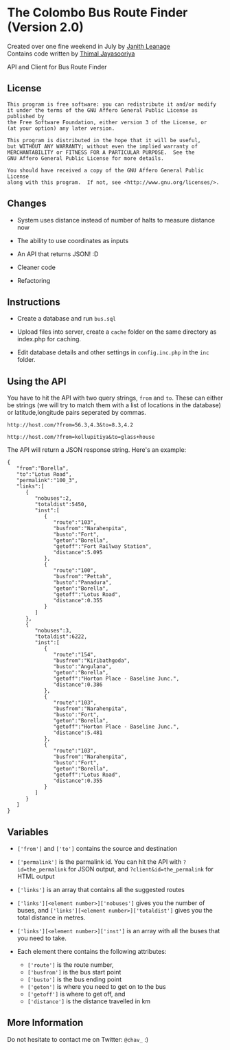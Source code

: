 The Colombo Bus Route Finder (Version 2.0)
==========================================

Created over one fine weekend in July by [Janith Leanage](http://janithl.blogspot.com)  
Contains code written by [Thimal Jayasooriya](https://github.com/thimal)

API and Client for Bus Route Finder

License
-------

	This program is free software: you can redistribute it and/or modify
	it under the terms of the GNU Affero General Public License as published by
	the Free Software Foundation, either version 3 of the License, or
	(at your option) any later version.

	This program is distributed in the hope that it will be useful,
	but WITHOUT ANY WARRANTY; without even the implied warranty of
	MERCHANTABILITY or FITNESS FOR A PARTICULAR PURPOSE.  See the
	GNU Affero General Public License for more details.

	You should have received a copy of the GNU Affero General Public License
	along with this program.  If not, see <http://www.gnu.org/licenses/>.


Changes
-------

* System uses distance instead of number of halts to measure distance now

* The ability to use coordinates as inputs

* An API that returns JSON! :D

* Cleaner code

* Refactoring
	
Instructions
------------

* Create a database and run `bus.sql`

* Upload files into server, create a `cache` folder on the same directory as 
index.php for caching.

* Edit database details and other settings in `config.inc.php` in the `inc`
folder.


Using the API
-------------

You have to hit the API with two query strings, `from` and `to`. These can either
be strings (we will try to match them with a list of locations in the database)
or latitude,longitude pairs seperated by commas.

	http://host.com/?from=56.3,4.3&to=8.3,4.2
	
	http://host.com/?from=kollupitiya&to=glass+house
	
The API will return a JSON response string. Here's an example:

	{
	   "from":"Borella",
	   "to":"Lotus Road",
	   "permalink":"100_3",
	   "links":[
		  {
		     "nobuses":2,
		     "totaldist":5450,
		     "inst":[
		        {
		           "route":"103",
		           "busfrom":"Narahenpita",
		           "busto":"Fort",
		           "geton":"Borella",
		           "getoff":"Fort Railway Station",
		           "distance":5.095
		        },
		        {
		           "route":"100",
		           "busfrom":"Pettah",
		           "busto":"Panadura",
		           "geton":"Borella",
		           "getoff":"Lotus Road",
		           "distance":0.355
		        }
		     ]
		  },
		  {
		     "nobuses":3,
		     "totaldist":6222,
		     "inst":[
		        {
		           "route":"154",
		           "busfrom":"Kiribathgoda",
		           "busto":"Angulana",
		           "geton":"Borella",
		           "getoff":"Horton Place - Baseline Junc.",
		           "distance":0.386
		        },
		        {
		           "route":"103",
		           "busfrom":"Narahenpita",
		           "busto":"Fort",
		           "geton":"Borella",
		           "getoff":"Horton Place - Baseline Junc.",
		           "distance":5.481
		        },
		        {
		           "route":"103",
		           "busfrom":"Narahenpita",
		           "busto":"Fort",
		           "geton":"Borella",
		           "getoff":"Lotus Road",
		           "distance":0.355
		        }
		     ]
		  }
	   ]
	}

Variables
---------

* `['from']` and `['to']` contains the source and destination

* `['permalink']` is the parmalink id. You can hit the API with `?id=the_permalink`
for JSON output, and `?client&id=the_permalink` for HTML output

* `['links']` is an array that contains all the suggested routes

*  `['links'][<element number>]['nobuses']` gives you the number of buses, and 
`['links'][<element number>]['totaldist']` gives you the total distance in metres.

* `['links'][<element number>]['inst']` is an array with all the buses that you need
to take.

* Each element there contains the following attributes:
	* `['route']` is the route number,
	* `['busfrom']` is the bus start point
	* `['busto']` is the bus ending point
	* `['geton']` is where you need to get on to the bus
	* `['getoff']` is where to get off, and
	* `['distance']` is the distance travelled in km


More Information
----------------

Do not hesitate to contact me on Twitter: `@chav_` :)
